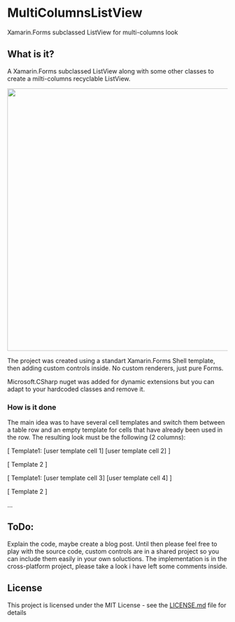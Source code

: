 # MultiColumnsListView
Xamarin.Forms subclassed ListView for multi-columns look

## What is it?

A Xamarin.Forms subclassed ListView along with some other classes to create a milti-columns recyclable ListView.

<p align="center">
  <img height="600" src="http://appomobi.com/images/git/Screenshot_1555760450.jpg">
</p>

The project was created using a standart Xamarin.Forms Shell template, then adding custom controls inside. 
No custom renderers, just pure Forms.

Microsoft.CSharp nuget was added for dynamic extensions but you can adapt to your hardcoded classes and remove it.

### How is it done

The main idea was to have several cell templates and switch them between a table row and an empty template for cells that have already been used in the row. 
The resulting look must be the following (2 columns):

[ Template1: [user template cell 1] [user template cell 2] ]

[ Template 2 ]

[ Template1: [user template cell 3] [user template cell 4] ]

[ Template 2 ]

…

## ToDo: 

Explain the code, maybe create a blog post. 
Until then please feel free to play with the source code, custom controls are in a shared project  so you can include them easily in your own soluctions.
The implementation is in the cross-platform project, please take a look i have left some comments inside.

## License

This project is licensed under the MIT License - see the [LICENSE.md](LICENSE.md) file for details
